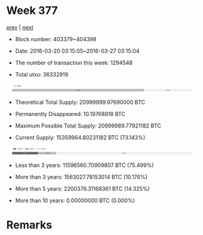 # Week 377

[prev](week0376.md) | [next](week0378.md)

- Block number: 403379~404398

- Date: 2016-03-20 03:15:05~2016-03-27 03:15:04

- The number of transaction this week: 1294548

- Total utxo: 36332919

![](../images/mined_week0377.png)

- Theoretical Total Supply: 20999999.97690000 BTC

- Permanently Disappeared: 10.19768818 BTC

- Maximum Possible Total Supply: 20999989.77921182 BTC

- Current Supply: 15359964.80231182 BTC (73.143%)

![](../images/year_week0377.png)


- Less than 3 years: 11596560.70909807 BTC (75.499%)

- More than 3 years: 1563027.78153014 BTC (10.176%)

- More than 5 years: 2200376.31168361 BTC (14.325%)

- More than 10 years: 0.00000000 BTC (0.000%)

# Remarks

